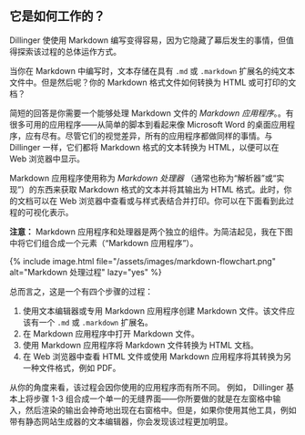 ## 它是如何工作的？

Dillinger 使使用 Markdown 编写变得容易，因为它隐藏了幕后发生的事情，但值得探索该过程的总体运作方式。

当你在 Markdown 中编写时，文本存储在具有 `.md` 或 `.markdown` 扩展名的纯文本文件中。但是然后呢？你的 Markdown 格式文件如何转换为 HTML 或可打印的文档？

简短的回答是你需要一个能够处理 Markdown 文件的 *Markdown 应用程序*。。有很多可用的应用程序——从简单的脚本到看起来像 Microsoft Word 的桌面应用程序，应有尽有。尽管它们的视觉差异，所有的应用程序都做同样的事情。与 Dillinger 一样，它们都将 Markdown 格式的文本转换为 HTML，以便可以在 Web 浏览器中显示。

Markdown 应用程序使用称为 *Markdown 处理器* （通常也称为“解析器”或“实现”）的东西来获取 Markdown 格式的文本并将其输出为 HTML 格式。此时，你的文档可以在 Web 浏览器中查看或与样式表结合并打印。你可以在下面看到此过程的可视化表示。

<div class="alert alert-info">
  <i class="fas fa-info-circle"></i> <strong>注意：</strong> Markdown 应用程序和处理器是两个独立的组件。为简洁起见，我在下图中将它们组合成一个元素（“Markdown 应用程序”）。
</div>

{% include image.html file="/assets/images/markdown-flowchart.png" alt="Markdown 处理过程" lazy="yes" %}

总而言之，这是一个有四个步骤的过程：

1. 使用文本编辑器或专用 Markdown 应用程序创建 Markdown 文件。该文件应该有一个 `.md` 或 `.markdown` 扩展名。
2. 在 Markdown 应用程序中打开 Markdown 文件。
3. 使用 Markdown 应用程序将 Markdown 文件转换为 HTML 文档。
4. 在 Web 浏览器中查看 HTML 文件或使用 Markdown 应用程序将其转换为另一种文件格式，例如 PDF。

从你的角度来看，该过程会因你使用的应用程序而有所不同。 例如， Dillinger 基本上将步骤 1-3 组合成一个单一的无缝界面——你所要做的就是在左窗格中输入，然后渲染的输出会神奇地出现在右窗格中。但是，如果你使用其他工具，例如带有静态网站生成器的文本编辑器，你会发现该过程更加明显。
